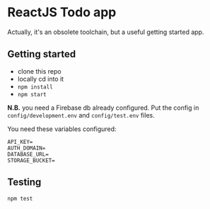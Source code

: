 # ReactJS Todo app

Actually, it's an obsolete toolchain, but a useful getting started app.

## Getting started

- clone this repo
- locally cd into it
- ```npm install```
- ```npm start```

**N.B.** you need a Firebase db already configured. Put the config in ```config/development.env``` and ```config/test.env``` files.

You need these variables configured:
```
API_KEY=
AUTH_DOMAIN=
DATABASE_URL=
STORAGE_BUCKET=
```

## Testing

```
npm test
```


